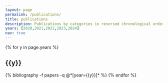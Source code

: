 ```yaml
---
layout: page
permalink: /publications/
title: publications
description: Publications by categories in reversed chronological order. 
years: [2020,2021,2022,2023,2024]
nav: true
---
```


<div class="publications">

{% for y in page.years %}
  <h2 class="year">{{y}}</h2>
  {% bibliography -f papers -q @*[year={{y}}]* %}
{% endfor %}

</div>
